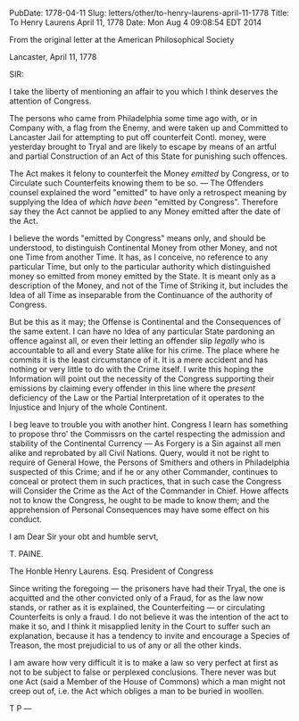 PubDate: 1778-04-11
Slug: letters/other/to-henry-laurens-april-11-1778
Title: To Henry Laurens  April 11, 1778
Date: Mon Aug  4 09:08:54 EDT 2014

   From the original letter at the American Philosophical Society

   Lancaster, April 11, 1778

   SIR:

   I take the liberty of mentioning an affair to you which I think deserves
   the attention of Congress. 
   
   The persons who came from Philadelphia some
   time ago with, or in Company with, a flag from the Enemy, and were taken
   up and Committed to Lancaster Jail for attempting to put off counterfeit
   Contl. money, were yesterday brought to Tryal and are likely to
   escape by means of an artful and partial Construction of an Act of this
   State for punishing such offences. 
   
   The Act makes it felony to counterfeit
   the Money *emitted* by Congress, or to Circulate such Counterfeits knowing
   them to be so. &mdash; The Offenders counsel explained the word "emitted" to have
   only a retrospect meaning by supplying the Idea of *which have been*
   "emitted by Congress". Therefore say they the Act cannot be applied to any
   Money emitted after the date of the Act. 
   
   I believe the words "emitted by
   Congress" means only, and should be understood, to distinguish Continental
   Money from other Money, and not one Time from another Time. It has, as I
   conceive, no reference to any particular Time, but only to the particular
   authority which distinguished money so emitted from money emitted by the
   State. It is meant only as a description of the Money, and not of the Time
   of Striking it, but includes the Idea of all Time as inseparable from the
   Continuance of the authority of Congress. 
   
   But be this as it may; the Offense is Continental and the Consequences of the same extent. I can have
   no Idea of any particular State pardoning an offence against all, or even
   their letting an offender slip *legally* who is accountable to all and every
   State alike for his crime. The place where he commits it is the least
   circumstance of it. It is a mere accident and has nothing or very little
   to do with the Crime itself. I write this hoping the Information will
   point out the necessity of the Congress supporting their emissions by
   claiming every offender in this line where the *present* deficiency of the
   Law or the Partial Interpretation of it operates to the Injustice and
   Injury of the whole Continent.

   I beg leave to trouble you with another hint. Congress I learn has
   something to propose thro' the Commissrs on the cartel respecting
   the admission and stability of the Continental Currency &mdash; As Forgery is a
   Sin against all men alike and reprobated by all Civil Nations. Query,
   would it not be right to require of General Howe, the Persons of Smithers
   and others in Philadelphia suspected of this Crime; and if he or any
   other Commander, continues to conceal or protect them in such practices,
   that in such case the Congress will Consider the Crime as the Act of the
   Commander in Chief. Howe affects not to know the Congress, he ought to be
   made to know them; and the apprehension of Personal Consequences may have
   some effect on his conduct.

   I am Dear Sir your obt and humble servt,

   T. PAINE.
   
   The Honble Henry Laurens. Esq. President of Congress

   Since writing the foregoing &mdash; the prisoners have had their Tryal, the one is
   acquitted and the other convicted only of a Fraud, for as the law now
   stands, or rather as it is explained, the Counterfeiting &mdash; or circulating
   Counterfeits is only a fraud. I do not believe it was the intention of the
   act to make it so, and I think it misapplied lenity in the Court to suffer
   such an explanation, because it has a tendency to invite and encourage a
   Species of Treason, the most prejudicial to us of any or all the other
   kinds. 
   
   I am aware how very difficult it is to make a law so very perfect
   at first as not to be subject to false or perplexed conclusions. There
   never was but one Act (said a Member of the House of Commons) which a man
   might not creep out of, i.e. the Act which obliges a man to be buried in
   woollen.

   T P &mdash;


